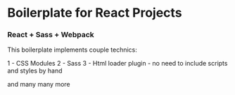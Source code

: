 # Boilerplate for React Projects

### React + Sass + Webpack

This boilerplate implements couple technics:

1 - CSS Modules
2 - Sass
3 - Html loader plugin - no need to include scripts and styles by hand

and many many more 